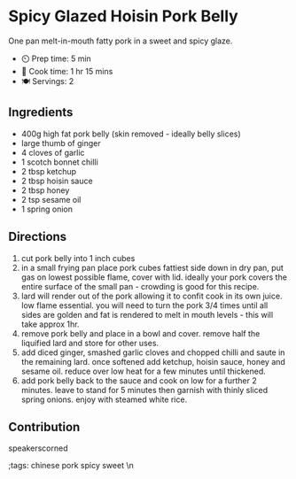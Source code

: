 # Spicy Glazed Hoisin Pork Belly

One pan melt-in-mouth fatty pork in a sweet and spicy glaze. 

- ⏲️ Prep time: 5 min
- 🍳 Cook time: 1 hr 15 mins
- 🍽️ Servings: 2

## Ingredients

- 400g high fat pork belly (skin removed - ideally belly slices)
- large thumb of ginger
- 4 cloves of garlic
- 1 scotch bonnet chilli
- 2 tbsp ketchup
- 2 tbsp hoisin sauce
- 2 tbsp honey
- 2 tsp sesame oil
- 1 spring onion

## Directions

1. cut pork belly into 1 inch cubes
2. in a small frying pan place pork cubes fattiest side down in dry pan, put gas on lowest possible flame, cover with lid. ideally your pork covers the entire surface of the small pan - crowding is good for this recipe.
3. lard will render out of the pork allowing it to confit cook in its own juice. low flame essential. you will need to turn the pork 3/4 times until all sides are golden and fat is rendered to melt in mouth levels - this will take approx 1hr.
4. remove pork belly and place in a bowl and cover. remove half the liquified lard and store for other uses.
5. add diced ginger, smashed garlic cloves and chopped chilli and saute in the remaining lard. once softened add ketchup, hoisin sauce, honey and sesame oil. reduce over low heat for a few minutes until thickened.
6. add pork belly back to the sauce and cook on low for a further 2 minutes. leave to stand for 5 minutes then garnish with thinly sliced spring onions. enjoy with steamed white rice.

## Contribution

speakerscorned

;tags: chinese pork spicy sweet
\n
